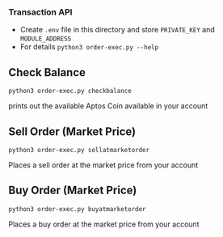 ### Transaction API
- Create `.env` file in this directory and store `PRIVATE_KEY` and `MODULE_ADDRESS`
- For details `python3 order-exec.py --help`

## Check Balance
```
python3 order-exec.py checkbalance
```
prints out the available Aptos Coin available in your account

## Sell Order (Market Price)
```
python3 order-exec.py sellatmarketorder
```
Places a sell order at the market price from your account

## Buy Order (Market Price)
```
python3 order-exec.py buyatmarketorder
```
Places a buy order at the market price from your account 


